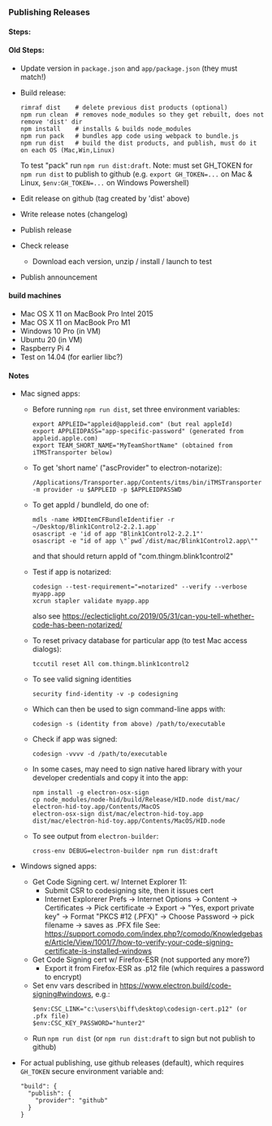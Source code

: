 ### Publishing Releases

#### Steps:

#### Old Steps:
- Update version in `package.json` and `app/package.json` (they must match!)
- Build release:
    ```
    rimraf dist    # delete previous dist products (optional)
    npm run clean  # removes node_modules so they get rebuilt, does not remove 'dist' dir
    npm install    # installs & builds node_modules
    npm run pack   # bundles app code using webpack to bundle.js
    npm run dist   # build the dist products, and publish, must do it on each OS (Mac,Win,Linux)
    ```
    To test "pack" run `npm run dist:draft`.
    Note: must set GH_TOKEN for `npm run dist` to publish to github
    (e.g. `export GH_TOKEN=...` on Mac & Linux, `$env:GH_TOKEN=...` on Windows Powershell)

- Edit release on github (tag created by 'dist' above)
- Write release notes (changelog)
- Publish release
- Check release
    - Download each version, unzip / install / launch to test
- Publish announcement

#### build machines
- Mac OS X 11 on MacBook Pro Intel 2015
- Mac OS X 11 on MacBook Pro M1
- Windows 10 Pro (in VM)
- Ubuntu 20 (in VM)
- Raspberry Pi 4
- Test on 14.04  (for earlier libc?)



#### Notes

- Mac signed apps:
    - Before running `npm run dist`, set three environment variables:
      ```
      export APPLEID="appleid@appleid.com" (but real appleId)
      export APPLEIDPASS="app-specific-password" (generated from appleid.apple.com)
      export TEAM_SHORT_NAME="MyTeamShortName" (obtained from iTMSTransporter below)
      ```

    - To get 'short name' ("ascProvider" to electron-notarize):
      ```
      /Applications/Transporter.app/Contents/itms/bin/iTMSTransporter -m provider -u $APPLEID -p $APPLEIDPASSWD
      ```
    - To get appId / bundleId, do one of:
      ```
      mdls -name kMDItemCFBundleIdentifier -r ~/Desktop/Blink1Control2-2.2.1.app`
      osascript -e 'id of app "Blink1Control2-2.2.1"'
      osascript -e "id of app \"`pwd`/dist/mac/Blink1Control2.app\""
      ```
      and that should return appId of "com.thingm.blink1control2"

    - Test if app is notarized:
      ```
      codesign --test-requirement="=notarized" --verify --verbose myapp.app
      xcrun stapler validate myapp.app
      ```
      also see https://eclecticlight.co/2019/05/31/can-you-tell-whether-code-has-been-notarized/

    - To reset privacy database for particular app (to test Mac access dialogs):
      ```
      tccutil reset All com.thingm.blink1control2
      ```

    - To see valid signing identities
      ```
      security find-identity -v -p codesigning
      ```

    - Which can then be used to sign command-line apps with:
      ```
      codesign -s (identity from above) /path/to/executable
      ```

    - Check if app was signed:
      ```
      codesign -vvvv -d /path/to/executable
      ```

    - In some cases, may need to sign native hared library with your developer credentials and copy it into the app:

      ```
      npm install -g electron-osx-sign
      cp node_modules/node-hid/build/Release/HID.node dist/mac/
      electron-hid-toy.app/Contents/MacOS
      electron-osx-sign dist/mac/electron-hid-toy.app  dist/mac/electron-hid-toy.app/Contents/MacOS/HID.node
      ```

    - To see output from `electron-builder`:
      ```
      cross-env DEBUG=electron-builder npm run dist:draft
      ```



- Windows signed apps:
    - Get Code Signing cert. w/ Internet Explorer 11:
      - Submit CSR to codesigning site, then it issues cert
      - Internet Explorerer Prefs -> Internet Options -> Content -> Certificates ->
        Pick certificate -> Export -> "Yes, export private key" -> Format "PKCS #12 (.PFX)" ->
        Choose Password -> pick filename -> saves as .PFX file
        See: https://support.comodo.com/index.php?/comodo/Knowledgebase/Article/View/1001/7/how-to-verify-your-code-signing-certificate-is-installed-windows
    - Get Code Signing cert w/ Firefox-ESR  (not supported any more?)
      - Export it from Firefox-ESR as .p12 file (which requires a password to encrypt)
    - Set env vars described in https://www.electron.build/code-signing#windows, e.g.:
      ```
      $env:CSC_LINK="c:\users\biff\desktop\codesign-cert.p12" (or .pfx file)
      $env:CSC_KEY_PASSWORD="hunter2"
      ```
    - Run `npm run dist`  (or `npm run dist:draft` to sign but not publish to github)

- For actual publishing, use github releases (default), which requires `GH_TOKEN` secure environment variable and:
    ```
    "build": {
      "publish": {
        "provider": "github"
      }
    }
